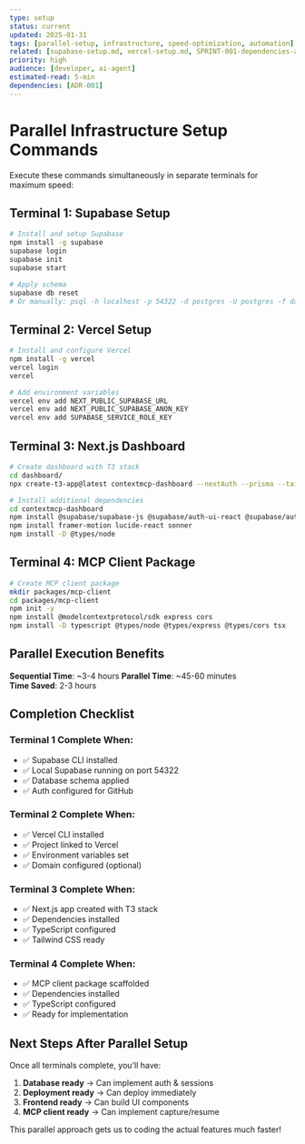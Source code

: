 ```yaml
---
type: setup
status: current
updated: 2025-01-31
tags: [parallel-setup, infrastructure, speed-optimization, automation]
related: [supabase-setup.md, vercel-setup.md, SPRINT-001-dependencies-analysis.md]
priority: high
audience: [developer, ai-agent]
estimated-read: 5-min
dependencies: [ADR-001]
---
```


# Parallel Infrastructure Setup Commands

Execute these commands simultaneously in separate terminals for maximum speed:

## Terminal 1: Supabase Setup
```bash
# Install and setup Supabase
npm install -g supabase
supabase login
supabase init
supabase start

# Apply schema
supabase db reset
# Or manually: psql -h localhost -p 54322 -d postgres -U postgres -f database/mvp-schema.sql
```

## Terminal 2: Vercel Setup  
```bash
# Install and configure Vercel
npm install -g vercel
vercel login
vercel

# Add environment variables
vercel env add NEXT_PUBLIC_SUPABASE_URL
vercel env add NEXT_PUBLIC_SUPABASE_ANON_KEY
vercel env add SUPABASE_SERVICE_ROLE_KEY
```

## Terminal 3: Next.js Dashboard
```bash
# Create dashboard with T3 stack
cd dashboard/
npx create-t3-app@latest contextmcp-dashboard --nextAuth --prisma --tailwind --typescript

# Install additional dependencies
cd contextmcp-dashboard
npm install @supabase/supabase-js @supabase/auth-ui-react @supabase/auth-ui-shared
npm install framer-motion lucide-react sonner
npm install -D @types/node
```

## Terminal 4: MCP Client Package
```bash
# Create MCP client package
mkdir packages/mcp-client
cd packages/mcp-client
npm init -y
npm install @modelcontextprotocol/sdk express cors
npm install -D typescript @types/node @types/express @types/cors tsx
```

## Parallel Execution Benefits

**Sequential Time**: ~3-4 hours
**Parallel Time**: ~45-60 minutes  
**Time Saved**: 2-3 hours

## Completion Checklist

### Terminal 1 Complete When:
- ✅ Supabase CLI installed
- ✅ Local Supabase running on port 54322
- ✅ Database schema applied
- ✅ Auth configured for GitHub

### Terminal 2 Complete When:
- ✅ Vercel CLI installed
- ✅ Project linked to Vercel
- ✅ Environment variables set
- ✅ Domain configured (optional)

### Terminal 3 Complete When:
- ✅ Next.js app created with T3 stack
- ✅ Dependencies installed
- ✅ TypeScript configured
- ✅ Tailwind CSS ready

### Terminal 4 Complete When:
- ✅ MCP client package scaffolded
- ✅ Dependencies installed
- ✅ TypeScript configured
- ✅ Ready for implementation

## Next Steps After Parallel Setup

Once all terminals complete, you'll have:
1. **Database ready** → Can implement auth & sessions
2. **Deployment ready** → Can deploy immediately  
3. **Frontend ready** → Can build UI components
4. **MCP client ready** → Can implement capture/resume

This parallel approach gets us to coding the actual features much faster!